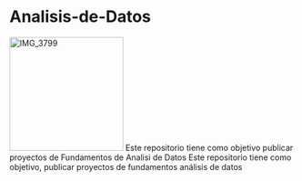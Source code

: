 # Analisis-de-Datos
<img width="200" height="200" alt="IMG_3799" src="https://github.com/user-attachments/assets/81a222b9-fb0e-43f0-968e-920ad0986413" /> Este repositorio tiene como objetivo publicar proyectos de Fundamentos de Analisi de Datos
Este repositorio tiene como objetivo, publicar proyectos de fundamentos análisis de datos
